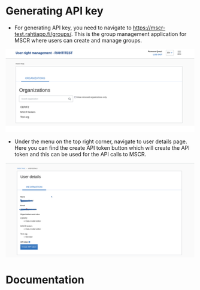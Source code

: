 # Generating API key

- For generating API key, you need to navigate to https://mscr-test.rahtiapp.fi/groups/. This is the group management application for MSCR where users can create and manage groups. 

![Alt text](group_management.png)

- Under the menu on the top right corner, navigate to user details page. Here you can find the create API token button which will create the API token and this can be used for the API calls to MSCR.

![Alt text](api_token.png)

# Documentation